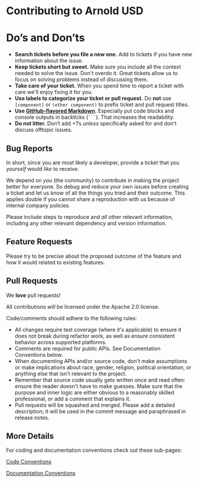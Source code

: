 Contributing to Arnold USD
=======================

# Do’s and Don’ts

* **Search tickets before you file a new one.** Add to tickets if you have new information about the issue.
* **Keep tickets short but sweet.** Make sure you include all the context needed to solve the issue. Don't overdo it. Great tickets allow us to focus on solving problems instead of discussing them.
* **Take care of your ticket.** When you spend time to report a ticket with care we'll enjoy fixing it for you.
* **Use labels to categorize your ticket or pull request.** Do **not** use `[component]` or `(other component)` to prefix ticket and pull request titles. 
* **Use [GitHub-flavored Markdown](https://help.github.com/articles/markdown-basics/).** Especially put code blocks and console outputs in backticks (```` ``` ````). That increases the readability.
* **Do not litter.** Don’t add +1’s _unless_ specifically asked for and don’t discuss offtopic issues.

## Bug Reports

In short, since you are most likely a developer, provide a ticket that you
_yourself_ would _like_ to receive.

We depend on _you_ (the community) to contribute in making the project better
for everyone. So debug and reduce your own issues before creating a ticket and
let us know of all the things you tried and their outcome. This applies double
if you cannot share a reproduction with us because of internal company policies.

Please include steps to reproduce and _all_ other relevant information,
including any other relevant dependency and version information.

## Feature Requests

Please try to be precise about the proposed outcome of the feature and how it
would related to existing features.

## Pull Requests

We **love** pull requests!

All contributions _will_ be licensed under the Apache 2.0 license.

Code/comments should adhere to the following rules:

* All changes require test coverage (where it's applicable) to ensure it does
  not break during refactor work, as well as ensure consistent behavior across
  supported platforms.
* Comments are required for public APIs. See Documentation Conventions below.
* When documenting APIs and/or source code, don't make assumptions or make
  implications about race, gender, religion, political orientation, or anything
  else that isn't relevant to the project.
* Remember that source code usually gets written once and read often: ensure
  the reader doesn't have to make guesses. Make sure that the purpose and inner
  logic are either obvious to a reasonably skilled professional, or add a
  comment that explains it.
* Pull requests will be squashed and merged. Please add a detailed description;
  it will be used in the commit message and paraphrased in release notes.

## More Details

For coding and documentation conventions check out these sub-pages:

[Code Conventions](docs/conventions.md)

[Documentation Conventions](docs/documenting.md)
